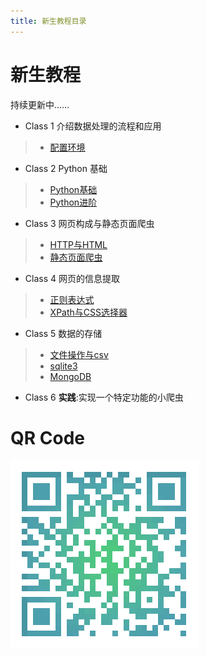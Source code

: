 ```yaml
---
title: 新生教程目录
---
```


# 新生教程
持续更新中……
* Class 1 介绍数据处理的流程和应用
> * [配置环境](./tutorial/tutorial-Class1)
* Class 2 Python 基础
> * [Python基础](./404)
> * [Python进阶](./tutorial/tutorial-Class2-2)
* Class 3 网页构成与静态页面爬虫
> * [HTTP与HTML](./tutorial/tutorial-Class3-1)
> * [静态页面爬虫](./tutorial/tutorial-Class3-2)
* Class 4 网页的信息提取
> * [正则表达式](./tutorial/tutorial-Class4-1)
> * [XPath与CSS选择器](./tutorial/tutorial-Class4-2)
* Class 5 数据的存储
> * [文件操作与csv](./404)
> * [sqlite3](./404)
> * [MongoDB](./404)
* Class 6 **实践**:实现一个特定功能的小爬虫

# QR Code
![tutorial-qrcode](./img/tutorial-qrcode.png)